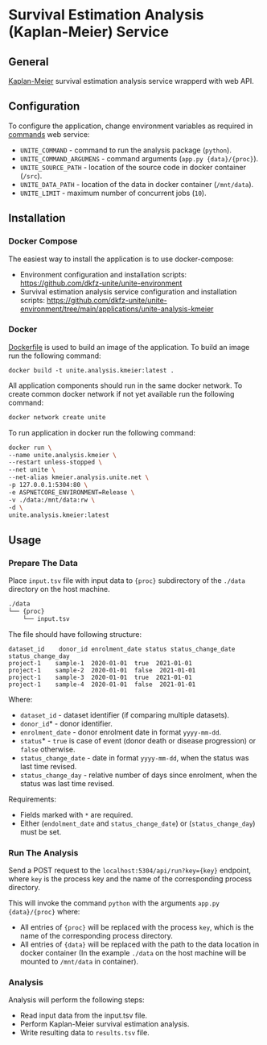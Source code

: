 # Survival Estimation Analysis (Kaplan-Meier) Service

## General
[Kaplan-Meier](https://en.wikipedia.org/wiki/Kaplan%E2%80%93Meier_estimator) survival estimation analysis service wrapperd with web API.


## Configuration
To configure the application, change environment variables as required in [commands](https://github.com/dkfz-unite/unite-commands/blob/main/README.md#configuration) web service:
- `UNITE_COMMAND` - command to run the analysis package (`python`).
- `UNITE_COMMAND_ARGUMENS` - command arguments (`app.py {data}/{proc}`).
- `UNITE_SOURCE_PATH` - location of the source code in docker container (`/src`).
- `UNITE_DATA_PATH` - location of the data in docker container (`/mnt/data`).
- `UNITE_LIMIT` - maximum number of concurrent jobs (`10`).


## Installation

### Docker Compose
The easiest way to install the application is to use docker-compose:
- Environment configuration and installation scripts: https://github.com/dkfz-unite/unite-environment
- Survival estimation analysis service configuration and installation scripts: https://github.com/dkfz-unite/unite-environment/tree/main/applications/unite-analysis-kmeier

### Docker
[Dockerfile](Dockerfile) is used to build an image of the application.
To build an image run the following command:
```
docker build -t unite.analysis.kmeier:latest .
```

All application components should run in the same docker network.
To create common docker network if not yet available run the following command:
```bash
docker network create unite
```

To run application in docker run the following command:
```bash
docker run \
--name unite.analysis.kmeier \
--restart unless-stopped \
--net unite \
--net-alias kmeier.analysis.unite.net \
-p 127.0.0.1:5304:80 \
-e ASPNETCORE_ENVIRONMENT=Release \
-v ./data:/mnt/data:rw \
-d \
unite.analysis.kmeier:latest
```


## Usage

### Prepare The Data
Place `input.tsv` file with input data to `{proc}` subdirectory of the `./data` directory on the host machine.
```txt
./data
└── {proc}
    └── input.tsv 
```

The file should have following structure:
```tsv
dataset_id    donor_id enrolment_date status status_change_date  status_change_day
project-1    sample-1  2020-01-01  true  2021-01-01
project-1    sample-2  2020-01-01  false  2021-01-01
project-1    sample-3  2020-01-01  true  2021-01-01
project-1    sample-4  2020-01-01  false  2021-01-01
```

Where:
- `dataset_id` - dataset identifier (if comparing multiple datasets).
- `donor_id`* - donor identifier.
- `enrolment_date` - donor enrolment date in format `yyyy-mm-dd`.
- `status`* - `true` is case of event (donor death or disease progression) or `false` otherwise.
- `status_change_date` - date in format `yyyy-mm-dd`, when the status was last time revised.
- `status_change_day` - relative number of days since enrolment, when the status was last time revised.

Requirements:
- Fields marked with `*` are required.
- Either (`endolment_date` and `status_change_date`) or (`status_change_day`) must be set.

### Run The Analysis
Send a POST request to the `localhost:5304/api/run?key={key}` endpoint, where `key` is the process key and the name of the corresponding process directory.

This will invoke the command `python` with the arguments `app.py {data}/{proc}` where:
- All entries of `{proc}` will be replaced with the process `key`, which is the name of the corresponding process directory.
- All entries of `{data}` will be replaced with the path to the data location in docker container (In the example `./data` on the host machine will be mounted to `/mnt/data` in container).

### Analysis
Analysis will perform the following steps:
- Read input data from the input.tsv file.
- Perform Kaplan-Meier survival estimation analysis.
- Write resulting data to `results.tsv` file.
